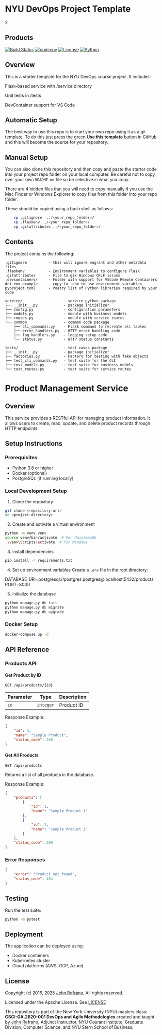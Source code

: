 # NYU DevOps Project Template
2
## Products
[![Build Status](https://github.com/CSCI-GA-2820-SP25-001/products/actions/workflows/ci.yml/badge.svg)](https://github.com/CSCI-GA-2820-SP25-001/products/actions)
[![codecov](https://codecov.io/gh/CSCI-GA-2820-SP25-001/products/graph/badge.svg?token=2KQNKIJORH)](https://codecov.io/gh/CSCI-GA-2820-SP25-001/products)
[![License](https://img.shields.io/badge/License-Apache_2.0-blue.svg)](https://opensource.org/licenses/Apache-2.0)
[![Python](https://img.shields.io/badge/Language-Python-blue.svg)](https://python.org/)

## Overview

This is a starter template for the NYU DevOps course project. It includes:

Flask-based service with /service directory

Unit tests in /tests

DevContainer support for VS Code

## Automatic Setup

The best way to use this repo is to start your own repo using it as a git template. To do this just press the green **Use this template** button in GitHub and this will become the source for your repository.

## Manual Setup

You can also clone this repository and then copy and paste the starter code into your project repo folder on your local computer. Be careful not to copy over your own `README.md` file so be selective in what you copy.

There are 4 hidden files that you will need to copy manually if you use the Mac Finder or Windows Explorer to copy files from this folder into your repo folder.

These should be copied using a bash shell as follows:

```bash
    cp .gitignore  ../<your_repo_folder>/
    cp .flaskenv ../<your_repo_folder>/
    cp .gitattributes ../<your_repo_folder>/
```

## Contents

The project contains the following:

```text
.gitignore          - this will ignore vagrant and other metadata files
.flaskenv           - Environment variables to configure Flask
.gitattributes      - File to gix Windows CRLF issues
.devcontainers/     - Folder with support for VSCode Remote Containers
dot-env-example     - copy to .env to use environment variables
pyproject.toml      - Poetry list of Python libraries required by your code

service/                   - service python package
├── __init__.py            - package initializer
├── config.py              - configuration parameters
├── models.py              - module with business models
├── routes.py              - module with service routes
└── common                 - common code package
    ├── cli_commands.py    - Flask command to recreate all tables
    ├── error_handlers.py  - HTTP error handling code
    ├── log_handlers.py    - logging setup code
    └── status.py          - HTTP status constants

tests/                     - test cases package
├── __init__.py            - package initializer
├── factories.py           - Factory for testing with fake objects
├── test_cli_commands.py   - test suite for the CLI
├── test_models.py         - test suite for business models
└── test_routes.py         - test suite for service routes
```

# Product Management Service

## Overview
This service provides a RESTful API for managing product information. It allows users to create, read, update, and delete product records through HTTP endpoints.

## Setup Instructions

### Prerequisites
- Python 3.8 or higher
- Docker (optional)
- PostgreSQL (if running locally)

### Local Development Setup
1. Clone the repository
```bash
git clone <repository-url>
cd <project-directory>
```

2. Create and activate a virtual environment
```bash
python -m venv venv
source venv/bin/activate  # For Unix/macOS
.\venv\Scripts\activate  # For Windows
```

3. Install dependencies
```bash
pip install -r requirements.txt
```

4. Set up environment variables
Create a `.env` file in the root directory:

DATABASE_URI=postgresql://postgres:postgres@localhost:5432/products
PORT=8000


5. Initialize the database
```bash
python manage.py db init
python manage.py db migrate
python manage.py db upgrade
```

### Docker Setup
```bash
docker-compose up -d
```

## API Reference

### Products API

#### Get Product by ID
```http
GET /api/products/{id}
```
| Parameter | Type | Description |
|-----------|------|-------------|
| `id` | `integer` | Product ID |

Response Example:
```json
{
    "id": 1,
    "name": "Sample Product",
    "status_code": 200
}
```

#### Get All Products
```http
GET /api/products
```
Returns a list of all products in the database.

Response Example:
```json
{
    "products": [
        {
            "id": 1,
            "name": "Sample Product 1"
        },
        {
            "id": 2,
            "name": "Sample Product 2"
        }
    ],
    "status_code": 200
}
```

### Error Responses

```json
{
    "error": "Product not found",
    "status_code": 404
}
```

## Testing
Run the test suite:
```bash
python -m pytest
```

## Deployment
The application can be deployed using:
- Docker containers
- Kubernetes cluster
- Cloud platforms (AWS, GCP, Azure)

## License

Copyright (c) 2016, 2025 [John Rofrano](https://www.linkedin.com/in/JohnRofrano/). All rights reserved.

Licensed under the Apache License. See [LICENSE](LICENSE)

This repository is part of the New York University (NYU) masters class: **CSCI-GA.2820-001 DevOps and Agile Methodologies** created and taught by [John Rofrano](https://cs.nyu.edu/~rofrano/), Adjunct Instructor, NYU Courant Institute, Graduate Division, Computer Science, and NYU Stern School of Business.

